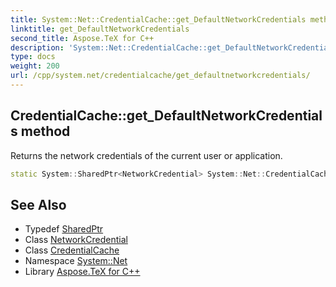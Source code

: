 ```yaml
---
title: System::Net::CredentialCache::get_DefaultNetworkCredentials method
linktitle: get_DefaultNetworkCredentials
second_title: Aspose.TeX for C++
description: 'System::Net::CredentialCache::get_DefaultNetworkCredentials method. Returns the network credentials of the current user or application in C++.'
type: docs
weight: 200
url: /cpp/system.net/credentialcache/get_defaultnetworkcredentials/
---
```

## CredentialCache::get_DefaultNetworkCredentials method


Returns the network credentials of the current user or application.

```cpp
static System::SharedPtr<NetworkCredential> System::Net::CredentialCache::get_DefaultNetworkCredentials()
```

## See Also

* Typedef [SharedPtr](../../../system/sharedptr/)
* Class [NetworkCredential](../../networkcredential/)
* Class [CredentialCache](../)
* Namespace [System::Net](../../)
* Library [Aspose.TeX for C++](../../../)

